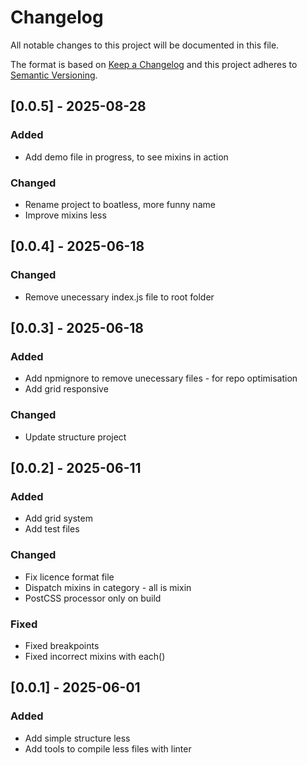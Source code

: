 
# Changelog
All notable changes to this project will be documented in this file.
 
The format is based on [Keep a Changelog](http://keepachangelog.com/)
and this project adheres to [Semantic Versioning](http://semver.org/).
 
## [0.0.5] - 2025-08-28

### Added
- Add demo file in progress, to see mixins in action

### Changed
- Rename project to boatless, more funny name
- Improve mixins less

## [0.0.4] - 2025-06-18

### Changed
- Remove unecessary index.js file to root folder

## [0.0.3] - 2025-06-18

### Added
- Add npmignore to remove unecessary files - for repo optimisation
- Add grid responsive

### Changed
- Update structure project
 
## [0.0.2] - 2025-06-11

### Added
- Add grid system
- Add test files

### Changed
- Fix licence format file
- Dispatch mixins in category - all is mixin
- PostCSS processor only on build

### Fixed
- Fixed breakpoints
- Fixed incorrect mixins with each()
 
## [0.0.1] - 2025-06-01
 
### Added
- Add simple structure less
- Add tools to compile less files with linter
